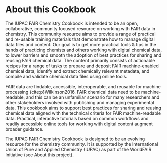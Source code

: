# About this Cookbook

The IUPAC FAIR Chemistry Cookbook is intended to be an open, collaborative, community focused resource on working 
with FAIR data in chemistry. This community resource aims to provide a range of practical and re-usable training 
materials that demonstrate how to manage digital data files and content. Our goal is to get more practical tools 
& tips in the hands of practicing chemists and others working with digital chemical data, to lower barriers and 
smooth the adoption of best practices for sharing and reusing FAIR chemical data. The content primarily consists 
of actionable recipes for a range of tasks to prepare and deposit FAIR machine-enabled chemical data, identify 
and extract chemically relevant metadata, and compile and validate chemical data files using online tools.

FAIR data are findable, accessible, interoperable, and reusable for machine processing {cite:p}Wilkinson2016. 
FAIR chemical data need to be machine-readable, and this can be an unfamiliar scenario for many researchers 
and other stakeholders involved with publishing and managing experimental data. This cookbook aims to support 
best practices for sharing and reusing chemical data aligned with the technical criteria for FAIR 
machine-readable data. Practical, interactive tutorials based on common workflows and readily accessible 
online tools for working with digital content augment broader guidance.

The IUPAC FAIR Chemistry Cookbook is designed to be an evolving resource for the chemistry community. It is 
supported by the International Union of Pure and Applied Chemistry (IUPAC) as part of the WorldFAIR 
Initiative (see About this project).